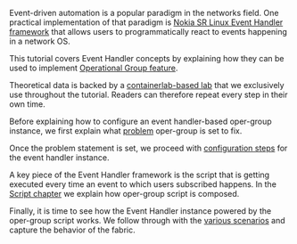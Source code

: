 Event-driven automation is a popular paradigm in the networks field. One practical implementation of that paradigm is [Nokia SR Linux Event Handler framework](../../../../kb/event-handler.md) that allows users to programmatically react to events happening in a network OS.

This tutorial covers Event Handler concepts by explaining how they can be used to implement [Operational Group feature](oper-group-intro.md).

Theoretical data is backed by a [containerlab-based lab](lab.md) that we exclusively use throughout the tutorial. Readers can therefore repeat every step in their own time.

Before explaining how to configure an event handler-based oper-group instance, we first explain what [problem](problem-statement.md) oper-group is set to fix.

Once the problem statement is set, we proceed with [configuration steps](oper-group-cfg.md) for the event handler instance.

A key piece of the Event Handler framework is the script that is getting executed every time an event to which users subscribed happens. In the [Script chapter](script.md) we explain how oper-group script is composed.

Finally, it is time to see how the Event Handler instance powered by the oper-group script works. We follow through with the [various scenarios](opergroup-operation.md) and capture the behavior of the fabric.
